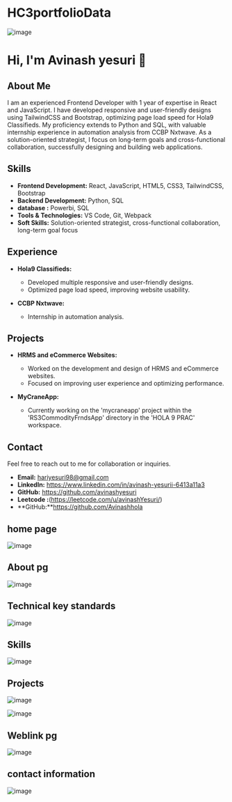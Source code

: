 # HC3portfolioData 

![image](https://github.com/user-attachments/assets/9017e0e1-25d0-469a-89b4-b88b5a501297)
# Hi, I'm Avinash yesuri 👋

## About Me
I am an experienced Frontend Developer with 1 year of expertise in React and JavaScript. I have developed responsive and user-friendly designs using TailwindCSS and Bootstrap, optimizing page load speed for Hola9 Classifieds.
My proficiency extends to Python and SQL, with valuable internship experience in automation analysis from CCBP Nxtwave. As a solution-oriented strategist, I focus on long-term goals and cross-functional collaboration, successfully designing and building web applications.
## Skills

- **Frontend Development:** React, JavaScript, HTML5, CSS3, TailwindCSS, Bootstrap
- **Backend Development:** Python, SQL 
- **database :** Powerbi, SQL
- **Tools & Technologies:** VS Code, Git, Webpack
- **Soft Skills:** Solution-oriented strategist, cross-functional collaboration, long-term goal focus

## Experience

- **Hola9 Classifieds:**
  - Developed multiple responsive and user-friendly designs.
  - Optimized page load speed, improving website usability.

- **CCBP Nxtwave:**
  - Internship in automation analysis.

## Projects

- **HRMS and eCommerce Websites:**
  - Worked on the development and design of HRMS and eCommerce websites.
  - Focused on improving user experience and optimizing performance.

- **MyCraneApp:**
  - Currently working on the 'mycraneapp' project within the 'RS3CommodityFrndsApp' directory in the 'HOLA 9 PRAC' workspace.

## Contact

Feel free to reach out to me for collaboration or inquiries.

- **Email:** hariyesuri98@gmail.com
- **LinkedIn:** https://www.linkedin.com/in/avinash-yesurii-6413a11a3
- **GitHub:** https://github.com/avinashyesuri
- **Leetcode :**(https://leetcode.com/u/avinashYesuri/)
- **GitHub:**https://github.com/Avinashhola


## home page 
![image](https://github.com/user-attachments/assets/39ee6b26-ad95-423d-bf3a-df175cf5906c)

## About pg 
![image](https://github.com/user-attachments/assets/d9614db7-327b-4997-9d36-14dab4b3b3a8)

## Technical key standards
![image](https://github.com/user-attachments/assets/e8db4fdc-8206-481e-8617-54a05b55253b)

## Skills 
![image](https://github.com/user-attachments/assets/b31e6c8c-ce90-4be9-99c8-2bbd4d0c9028)

## Projects
![image](https://github.com/user-attachments/assets/2af1fd5f-0ebc-48ea-a15f-ec1b27f37934)

![image](https://github.com/user-attachments/assets/eb54bc98-7286-4f63-9d91-0610927027e9)

## Weblink pg
![image](https://github.com/user-attachments/assets/3704dec3-d8ac-499a-a566-b4f5caa931c4)

## contact information
![image](https://github.com/user-attachments/assets/342e84e4-ff9f-418b-9b52-a7ddfd3d2677)


